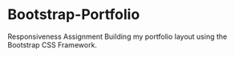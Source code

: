 # Bootstrap-Portfolio
Responsiveness Assignment
Building my portfolio layout using the Bootstrap CSS Framework.
